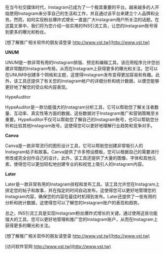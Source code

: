 在当今社交媒体时代，Instagram已成为了一个极其重要的平台。越来越多的人开始使用Instagram来分享自己的生活和工作，并且通过该平台来建立个人品牌和业务。然而，如何实现粉丝爆炸式增长一直是广大Instagram用户所关注的话题。在这篇文章中，我们将为您介绍一些实用的INS引流工具，让您的Instagram账号得到更多的曝光和粉丝。

[想了解推广相关软件的朋友请登录 http://www.vst.tw](http://www.vst.tw)

**UNUM**

UNUM是一款非常有用的Instagram排版、预览和编辑工具。该应用程序允许您创建非常酷的Instagram布局，从而在Instagram上获得更多的曝光和关注。您可以在UNUM中创建多个网格和主题，这使得Instagram发布变得更加容易和有趣。此外，该工具还提供了有关您的Instagram帐户的详细分析和统计数据，以便您能够更好地了解您的受众和内容表现。

HypeAuditor

HypeAuditor是一款功能强大的Instagram分析工具，它可以帮助您了解关注者数量、互动率、真实性等方面的数据。这些数据对于Instagram推广和营销策略至关重要。HypeAuditor不仅可以帮助您了解自己的Instagram账号，也可以帮助您分析和比较其他Instagram账号。这使得您可以更好地理解行业趋势和竞争对手。

**Canva**

Canva是一款非常流行的图形设计工具，它可以帮助您创建非常吸引人的Instagram帖子和故事。Canva提供了许多预设模板，您可以根据自己的需要进行修改或完全创作自己的设计。此外，该工具还提供了大量的图像、字体和其他元素，使得您可以更加轻松地创建专业的和视觉上吸引人的Instagram内容。

**Later**

Later是一款非常有用的Instagram排程和发布工具。该工具允许您在Instagram上排定您的帖子和故事，并在指定的时间自动发布。这使得您可以更好地管理您的Instagram内容，确保您的内容在最佳时机得到发布。Later还提供了一些有用的分析和统计数据，这使得您可以了解您的Instagram账户的表现和趋势。

总之，INS引流工具是实现Instagram粉丝爆炸式增长的关键。通过使用这些功能强大的工具，您可以更好地管理和推广您的Instagram账户，从而在Instagram上获得更多的曝光和关注。

[想了解推广相关软件的朋友请登录 http://www.vst.tw](http://www.vst.tw)


[访问软件官网 http://www.vst.tw](http://www.vst.tw)
